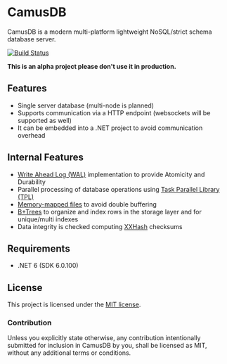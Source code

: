 CamusDB
=======
CamusDB is a modern multi-platform lightweight NoSQL/strict schema database server. 

[![Build Status](https://app.travis-ci.com/camusdb/camusdb.svg?branch=main)](https://app.travis-ci.com/camusdb/camusdb)

**This is an alpha project please don't use it in production.**

Features
--------
 - Single server database (multi-node is planned)
 - Supports communication via a HTTP endpoint (websockets will be supported as well)
 - It can be embedded into a .NET project to avoid communication overhead

Internal Features
-----------------
 - [Write Ahead Log (WAL)](https://en.wikipedia.org/wiki/Write-ahead_logging) implementation to provide Atomicity and Durability 
 - Parallel processing of database operations using [Task Parallel Library (TPL)](https://docs.microsoft.com/en-us/dotnet/standard/parallel-programming/task-parallel-library-tpl)
 - [Memory-mapped files](https://en.wikipedia.org/wiki/Memory-mapped_file) to avoid double buffering
 - [B+Trees](https://en.wikipedia.org/wiki/B%2B_tree) to organize and index rows in the storage layer and for unique/multi indexes
 - Data integrity is checked computing [XXHash](https://cyan4973.github.io/xxHash/) checksums

## Requirements
 - .NET 6 (SDK 6.0.100)

## License

This project is licensed under the [MIT license](LICENSE.txt).

### Contribution

Unless you explicitly state otherwise, any contribution intentionally submitted
for inclusion in CamusDB by you, shall be licensed as MIT, without any additional
terms or conditions.


